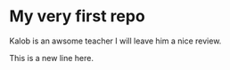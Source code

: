 # My very first repo

Kalob is an awsome teacher I will leave him a nice review.

This is a new line here.